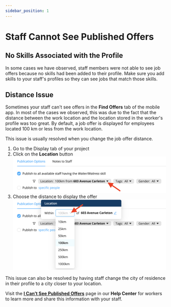 ```yaml
---
sidebar_position: 1
---
```


# Staff Cannot See Published Offers

## No Skills Associated with the Profile
In some cases we have observed, staff members were not able to see job offers because no skills had been added to their profile. Make sure you add skills to your staff's profiles so they can see jobs that match those skills.

## Distance Issue
Sometimes your staff can't see offers in the **Find Offers** tab of the mobile app. In most of the cases we observed, this was due to the fact that the distance between the work location and the location stored in the worker's profile was too great. By default, a job offer is displayed for employees located 100 km or less from the work location.

This issue is usually resolved when you change the job offer distance.
1. Go to the Display tab of your project
2. Click on the **Location** button
![distance1.png](./Images/distance1.png)
3. Choose the distance to display the offer
![distance2.png](./Images/distance2.png)


This issue can also be resolved by having staff change the city of residence in their profile to a city closer to your location.


Visit the [**I Can’t See Published Offers**](https://help.workstaff.app/docs/workers/troubleshooting/cannot-see-offers/) page in our **Help Center** for workers to learn more and share this information with your staff. 